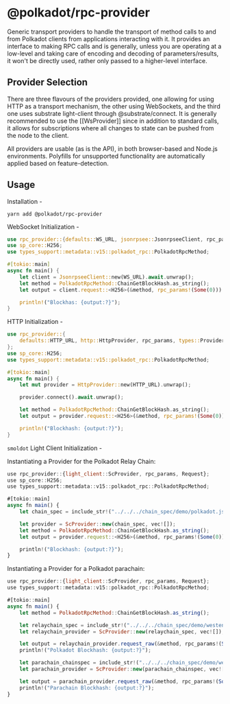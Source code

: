 # @polkadot/rpc-provider

Generic transport providers to handle the transport of method calls to and from Polkadot clients from applications interacting with it. It provides an interface to making RPC calls and is generally, unless you are operating at a low-level and taking care of encoding and decoding of parameters/results, it won't be directly used, rather only passed to a higher-level interface.

## Provider Selection

There are three flavours of the providers provided, one allowing for using HTTP as a transport mechanism, the other using WebSockets, and the third one uses substrate light-client through @substrate/connect. It is generally recommended to use the [[WsProvider]] since in addition to standard calls, it allows for subscriptions where all changes to state can be pushed from the node to the client.

All providers are usable (as is the API), in both browser-based and Node.js environments. Polyfills for unsupported functionality are automatically applied based on feature-detection.

## Usage

Installation -

```
yarn add @polkadot/rpc-provider
```

WebSocket Initialization -

```rust
use rpc_provider::{defaults::WS_URL, jsonrpsee::JsonrpseeClient, rpc_params, Request};
use sp_core::H256;
use types_support::metadata::v15::polkadot_rpc::PolkadotRpcMethod;

#[tokio::main]
async fn main() {
	let client = JsonrpseeClient::new(WS_URL).await.unwrap();
	let method = PolkadotRpcMethod::ChainGetBlockHash.as_string();
	let output = client.request::<H256>(&method, rpc_params!(Some(0))).await.unwrap();

	println!("Blockhas: {output:?}");
}
```

HTTP Initialization -

```rust
use rpc_provider::{
	defaults::HTTP_URL, http::HttpProvider, rpc_params, types::ProviderInterface, Request,
};
use sp_core::H256;
use types_support::metadata::v15::polkadot_rpc::PolkadotRpcMethod;

#[tokio::main]
async fn main() {
	let mut provider = HttpProvider::new(HTTP_URL).unwrap();

	provider.connect().await.unwrap();

	let method = PolkadotRpcMethod::ChainGetBlockHash.as_string();
	let output = provider.request::<H256>(&method, rpc_params!(Some(0))).await.unwrap();

	println!("Blockhash: {output:?}");
}
```

`smoldot` Light Client Initialization -

Instantiating a Provider for the Polkadot Relay Chain:

```javascript
use rpc_provider::{light_client::ScProvider, rpc_params, Request};
use sp_core::H256;
use types_support::metadata::v15::polkadot_rpc::PolkadotRpcMethod;

#[tokio::main]
async fn main() {
	let chain_spec = include_str!("../../../chain_spec/demo/polkadot.json");

	let provider = ScProvider::new(chain_spec, vec![]);
	let method = PolkadotRpcMethod::ChainGetBlockHash.as_string();
	let output = provider.request::<H256>(&method, rpc_params!(Some(0))).await.unwrap();

	println!("Blockhash: {output:?}");
}
```

Instantiating a Provider for a Polkadot parachain:

```javascript
use rpc_provider::{light_client::ScProvider, rpc_params, Request};
use types_support::metadata::v15::polkadot_rpc::PolkadotRpcMethod;

#[tokio::main]
async fn main() {
	let method = PolkadotRpcMethod::ChainGetBlockHash.as_string();

	let relaychain_spec = include_str!("../../../chain_spec/demo/westend.json");
	let relaychain_provider = ScProvider::new(relaychain_spec, vec![]);

	let output = relaychain_provider.request_raw(&method, rpc_params!(Some(0))).await.unwrap();
	println!("Polkadot Blockhash: {output:?}");

	let parachain_chainspec = include_str!("../../../chain_spec/demo/westend-westmint.json");
	let parachain_provider = ScProvider::new(parachain_chainspec, vec![relaychain_provider.id()]);

	let output = parachain_provider.request_raw(&method, rpc_params!(Some(0))).await.unwrap();
	println!("Parachain Blockhash: {output:?}");
}
```
